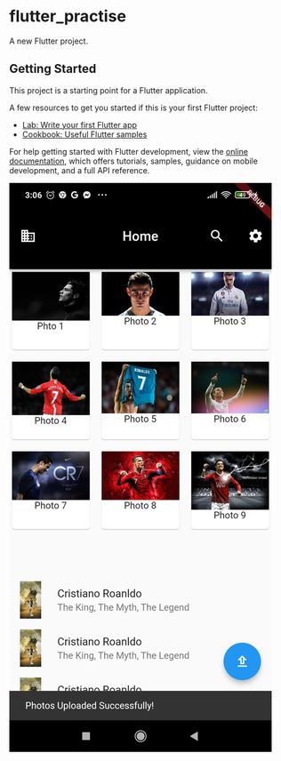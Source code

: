 # flutter_practise

A new Flutter project.

## Getting Started

This project is a starting point for a Flutter application.

A few resources to get you started if this is your first Flutter project:

- [Lab: Write your first Flutter app](https://docs.flutter.dev/get-started/codelab)
- [Cookbook: Useful Flutter samples](https://docs.flutter.dev/cookbook)

For help getting started with Flutter development, view the
[online documentation](https://docs.flutter.dev/), which offers tutorials,
samples, guidance on mobile development, and a full API reference.

![Screenshot1](https://github.com/Md-Ashikul/flutter_practise/blob/Simple_photo_gallery/lib/images/Screenshot_2023-09-22-03-07-00-194_com.example.flutter_practise.jpg)
